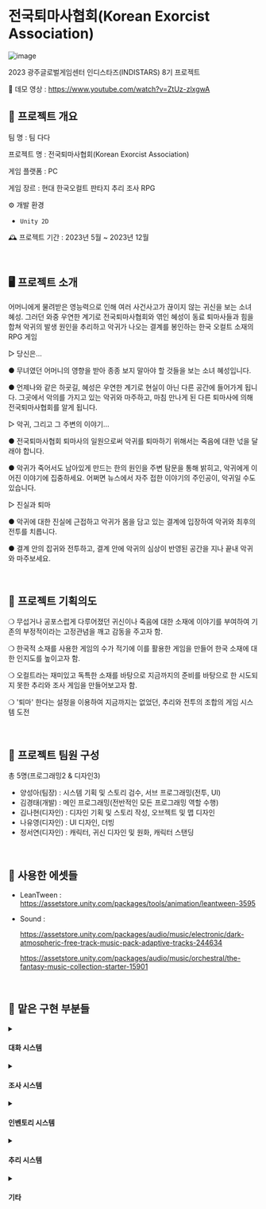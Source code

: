 # 전국퇴마사협회(Korean Exorcist Association)
 ![image](https://github.com/KimGyoungTae/Public_TheAssociation_of_Exorcists/assets/83820089/5e55844a-a641-433c-b994-b7e760234af5)
<br>

2023 광주글로벌게임센터 인디스타즈(INDISTARS) 8기 프로젝트 

🎥 데모 영상 : https://www.youtube.com/watch?v=ZtUz-zlxgwA

## 📝 프로젝트  개요

팀 명 : 팀 다다

프로젝트 명 : 전국퇴마사협회(Korean Exorcist Association)

게임 플랫폼 : PC

게임 장르 : 현대 한국오컬트 판타지 추리 조사 RPG

⚙️ 개발 환경
- `Unity 2D`

🕰️ 프로젝트 기간 : 2023년 5월 ~ 2023년 12월

<br>

## 🖥️ 프로젝트 소개
어머니에게 물려받은 영능력으로 인해 여러 사건사고가 끊이지 않는 귀신을 보는 소녀 혜성. 그러던 와중 우연한 계기로 전국퇴마사협회와 엮인 혜성이 동료 퇴마사들과 힘을 합쳐 악귀의 발생 원인을 추리하고 악귀가 나오는 결계를 봉인하는 한국 오컬트 소재의 RPG 게임

▷  당신은...

● 무녀였던 어머니의 영향을 받아 종종 보지 말아야 할 것들을 보는 소녀 혜성입니다.

● 언제나와 같은 하굣길, 혜성은 우연한 계기로 현실이 아닌 다른 공간에 들어가게 됩니다. 그곳에서 악의를 가지고 있는 악귀와 마주하고, 마침 만나게 된 다른 퇴마사에 의해 전국퇴마사협회를 알게 됩니다. 

▷  악귀, 그리고 그 주변의 이야기...

● 전국퇴마사협회 퇴마사의 일원으로써 악귀를 퇴마하기 위해서는 죽음에 대한 넋을 달래야 합니다.

● 악귀가 죽어서도 남아있게 만드는 한의 원인을 주변 탐문을 통해 밝히고, 악귀에게 이어진 이야기에 집중하세요. 어쩌면 뉴스에서 자주 접한 이야기의 주인공이, 악귀일 수도 있습니다.

▷  진실과 퇴마

● 악귀에 대한 진실에 근접하고 악귀가 몸을 담고 있는 결계에 입장하여 악귀와 최후의 전투를 치릅니다.

● 결계 안의 잡귀와 전투하고, 결계 안에 악귀의 심상이 반영된 공간을 지나 끝내 악귀와 마주보세요.

<br>

## 📌 프로젝트 기획의도
 ❍ 무섭거나 공포스럽게 다루어졌던 귀신이나 죽음에 대한 소재에 이야기를 부여하여 기존의 부정적이라는 고정관념을 깨고 감동을 주고자 함. 
 
 ❍ 한국적 소재를 사용한 게임의 수가 적기에 이를 활용한 게임을 만들어 한국 소재에 대한 인지도를 높이고자 함.
 
 ❍ 오컬트라는 재미있고 독특한 소재를 바탕으로 지금까지의 준비를 바탕으로 한 시도되지 못한 추리와 조사 게임을 만들어보고자 함.

 ❍ '퇴마' 한다는 설정을 이용하여 지금까지는 없었던, 추리와 전투의 조합의 게임 시스템 도전

<br>

## 🙋 프로젝트 팀원 구성
총 5명(프로그래밍2 & 디자인3)
- 양성아(팀장) : 시스템 기획 및 스토리 검수, 서브 프로그래밍(전투, UI)
- 김경태(개발) : 메인 프로그래밍(전반적인 모든 프로그래밍 역할 수행)
- 김나현(디자인) : 디자인 기획 및 스토리 작성, 오브젝트 및 맵 디자인
- 나유영(디자인) : UI 디자인, 더빙
- 정서연(디자인) : 캐릭터, 귀신 디자인 및 원화, 캐릭터 스탠딩

<br>

## 🤝 사용한 에셋들
- LeanTween : https://assetstore.unity.com/packages/tools/animation/leantween-3595
- Sound :

  https://assetstore.unity.com/packages/audio/music/electronic/dark-atmospheric-free-track-music-pack-adaptive-tracks-244634

  https://assetstore.unity.com/packages/audio/music/orchestral/the-fantasy-music-collection-starter-15901

<br>

## 🔎 맡은 구현 부분들

<details>
<summary><h4>대화 시스템</h4></summary>

 ![image](https://github.com/KimGyoungTae/Public_TheAssociation_of_Exorcists/assets/83820089/91f53798-43fe-4d04-aa47-3f7b55bd6510)

1. CSV 대화 스크립트 파일 데이터를 파싱하여 대화 시스템 구축

 ![image](https://github.com/KimGyoungTae/Public_TheAssociation_of_Exorcists/assets/83820089/7b99e77f-1d0c-4d83-9a7c-604bdbfb667a)

2. 원활한 대화 출력을 위해 긴 대화는 대화 2줄로 이어지도록 한다.

3. 대화하는 사람에 따른 상태(Sprite) 변화 적용.

4. 대화 Skip 버튼 구현 및 대화하는 사람의 이름표가 보여진다.
</details>

<details>
<summary><h4>조사 시스템</h4></summary>

 ![image](https://github.com/KimGyoungTae/Public_TheAssociation_of_Exorcists/assets/83820089/d2ca8f1e-6464-40a8-ab81-8dde3cf31205)

1. 마우스 포인터가 닿았을 때 Hover 이미지 반영

 ![image](https://github.com/KimGyoungTae/Public_TheAssociation_of_Exorcists/assets/83820089/cb2e3bb5-461f-472d-bba5-5de45aa1a9e9)

2. 단서를 조사할 시 백그라운드 이미지 반영

![image](https://github.com/KimGyoungTae/Public_TheAssociation_of_Exorcists/assets/83820089/c7a5336a-3539-4584-812d-90e132424160)

3. 조사할 맵(씬)에 입장 시 방문 카운트가 증가한다.
   
![ezgif com-video-to-gif-converted (5)](https://github.com/KimGyoungTae/Public_TheAssociation_of_Exorcists/assets/83820089/a6754d7d-ce8a-42b6-93f2-c631fdadbc10)

4. 모든 맵을 조사할 때 중앙 결계가 Open 되도록 한다.
</details>

<details>
<summary><h4>인벤토리 시스템</h4></summary>
 
 ![image](https://github.com/KimGyoungTae/Public_TheAssociation_of_Exorcists/assets/83820089/4b38bb29-9500-46f0-8aa2-1cfbf75265be)

1. 조사한 단서는 인벤토리에 추가 된다.
 
2. 한 번 추가한 단서는 중복으로 반영되지 않는다.

3. 조사한 단서를 클릭 시 해당 단서에 대한 설명을 보여준다.

4. 씬을 이동해도 인벤토리 내 단서는 유지된다.

5. 게임을 재시작 시 인벤토리 내 단서는 초기화된다.
</details>

<details>
<summary><h4>추리 시스템</h4></summary>
 
 ![image](https://github.com/KimGyoungTae/Public_TheAssociation_of_Exorcists/assets/83820089/e440f0b6-859c-414e-9824-b95425518869)

1. 사용자는 각 맵에서 조사 진행을 마치고, 악귀에 대한 한을 추리한다.
 
2. 질문에 대한 각 선택지 정보는 JSON 파일로 관리한다.
   
![ezgif com-video-to-gif-converted](https://github.com/KimGyoungTae/Public_TheAssociation_of_Exorcists/assets/83820089/176fb6ef-0f96-4ac1-b91f-77ebb9513e6e)

3. 조사한 단서를 클릭 시 해당 단서에 대한 설명을 보여준다.<br> 질문에 대한 선택지가 각각 다르게 존재하고, 각 선택지를 클릭할 때 색상, 텍스트 변화를 확인할 수 있다.

4. 각 질문에 대한 선택을 확정할 때 답안지에 기록이 된다.

5. 확정한 질문 탭은 다시 이동하여 수정할 수 없다.

6. 추리에 대한 정답 개수는 이후 게임을 마친 뒤에 성적표 반영에 영향을 끼치게 된다.
</details>

<details>
<summary><h4>기타</h4></summary>
 
 ![ezgif com-video-to-gif-converted (1)](https://github.com/KimGyoungTae/Public_TheAssociation_of_Exorcists/assets/83820089/b50d293a-10fc-485c-955a-458e7402953f)
 ![ezgif com-video-to-gif-converted (6)](https://github.com/KimGyoungTae/Public_TheAssociation_of_Exorcists/assets/83820089/1fa85ae6-b520-4a30-8137-b9e498211248)
 ![ezgif com-video-to-gif-converted (7)](https://github.com/KimGyoungTae/Public_TheAssociation_of_Exorcists/assets/83820089/7b0da59a-2ded-4825-b5bc-0bfa4feb3f12)

1. Lean Tween 외부 에셋을 이용하여 대화 중 자연스러운 컷신 변환

 ![ezgif com-video-to-gif-converted (3)](https://github.com/KimGyoungTae/Public_TheAssociation_of_Exorcists/assets/83820089/99853b86-b5a5-42b3-98ae-b4d0f6b815e5)

2. Lean Tween 외부 에셋을 이용하여 전투 중 캐릭터 선택에 대한 자연스러운 애니메이션 연출

![ezgif com-video-to-gif-converted (4)](https://github.com/KimGyoungTae/Public_TheAssociation_of_Exorcists/assets/83820089/b9f1f4ff-53d5-4ef9-94ed-1aa356d46c2d)

3. 페이드 인 아웃 효과를 부여하여 전반적인 씬 관리를 구현 

![ezgif com-speed](https://github.com/KimGyoungTae/Public_TheAssociation_of_Exorcists/assets/83820089/3f03bdd3-d47b-4b1c-ba2f-38d65648312d)

4. 추리 시스템에서의 정답 개수를 기반으로 성적표 반영 구축
5. 프롤로그 영상 및 씬에 따라 다른 배경음악 구축.
</details>
 








